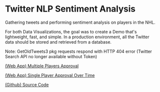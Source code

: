 # Twitter NLP Sentiment Analysis
Gathering tweets and performing sentiment analysis on players in the NHL.

For both Data Visualizations, the goal was to create a Demo that's lightweight, fast, and simple. In a production environment, all the Twitter data should be stored and retrieved from a database.

Note: GetOldTweets3 pkg requests respond with HTTP 404 error (Twitter Search API no longer available without Token)

[(Web App) Multiple Players Approval](https://betweenthenumbers.github.io/approval.html)

[(Web App) Single Player Approval Over Time](https://betweenthenumbers.github.io/approvaltime.html)

[(Github) Source Code](https://github.com/BetweenTheNumbers/BetweenTheNumbers.github.io)
